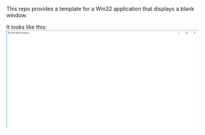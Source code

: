 This repo provides a template for a Win32 application that displays a blank window.

It looks like this:
![image showing blank window](rust-win32.png)
